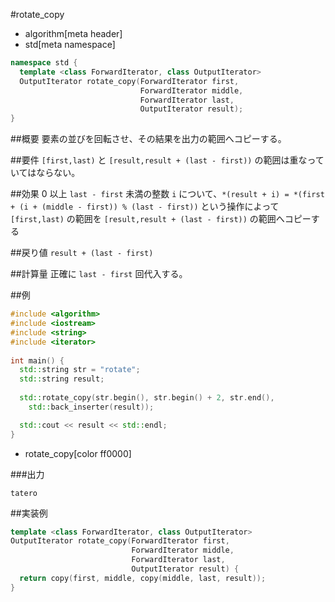 #rotate_copy
* algorithm[meta header]
* std[meta namespace]

```cpp
namespace std {
  template <class ForwardIterator, class OutputIterator>
  OutputIterator rotate_copy(ForwardIterator first,
                             ForwardIterator middle,
							 ForwardIterator last,
                             OutputIterator result);
}
```

##概要
要素の並びを回転させ、その結果を出力の範囲へコピーする。


##要件
`[first,last)` と `[result,result + (last - first))` の範囲は重なっていてはならない。


##効果
0 以上 `last - first` 未満の整数 `i` について、`*(result + i) = *(first + (i + (middle - first)) % (last - first))` という操作によって `[first,last)` の範囲を `[result,result + (last - first))` の範囲へコピーする


##戻り値
`result + (last - first)`


##計算量
正確に `last - first` 回代入する。


##例
```cpp
#include <algorithm>
#include <iostream>
#include <string>
#include <iterator>
 
int main() {
  std::string str = "rotate";
  std::string result;
 
  std::rotate_copy(str.begin(), str.begin() + 2, str.end(),
    std::back_inserter(result));

  std::cout << result << std::endl;
}
```
* rotate_copy[color ff0000]


###出力
```
tatero
```


##実装例
```cpp
template <class ForwardIterator, class OutputIterator>
OutputIterator rotate_copy(ForwardIterator first,
                           ForwardIterator middle,
						   ForwardIterator last,
                           OutputIterator result) {
  return copy(first, middle, copy(middle, last, result));
}
```

